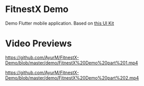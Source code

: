 # FitnestX Demo

Demo Flutter mobile application. Based on [this UI Kit](https://www.figma.com/file/zPSwl3vPhbwJyvl4s3xusz/Fitnest---Fitness-App-UI-Kit-by-Pixel-True?node-id=206%3A281)

# Video Previews

https://github.com/AyurM/FitnestX-Demo/blob/master/demo/FitnestX%20Demo%20part%201.mp4

https://github.com/AyurM/FitnestX-Demo/blob/master/demo/FitnestX%20Demo%20part%202.mp4
